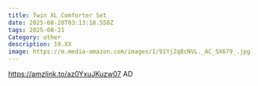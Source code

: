```yaml
---
title: Twin XL Comforter Set
date: 2025-08-20T03:13:18.558Z
tags: 2025-08-21
Category: other
description: 19.XX
image: https://m.media-amazon.com/images/I/91Yj2q8cNVL._AC_SX679_.jpg
---
```

https://amzlink.to/az0YxuJKuzw07     AD